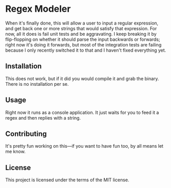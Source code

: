 # Regex Modeler

When it's finally done, this will allow a user to input a regular expression, and get back one or more strings that would satisfy that expression. For now, all it does is fail unit tests and be aggravating. I keep breaking it by flip-flopping on whether it should parse the input backwards or forwards; right now it's doing it forwards, but most of the integration tests are failing because I only recently switched it to that and I haven't fixed everything yet.

## Installation

This does not work, but if it did you would compile it and grab the binary. There is no installation per se.

## Usage

Right now it runs as a console application. It just waits for you to feed it a regex and then replies with a string.

## Contributing

It's pretty fun working on this&mdash;if you want to have fun too, by all means let me know.

## License

This project is licensed under the terms of the MIT license.